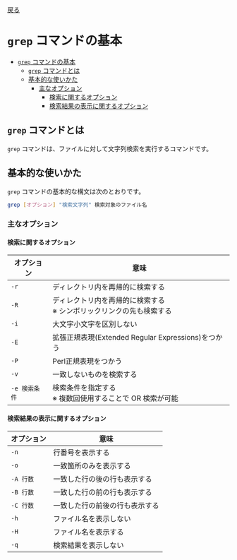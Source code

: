[戻る](../README.md)

# `grep` コマンドの基本

- [`grep` コマンドの基本](#grep-コマンドの基本)
  - [`grep` コマンドとは](#grep-コマンドとは)
  - [基本的な使いかた](#基本的な使いかた)
    - [主なオプション](#主なオプション)
      - [検索に関するオプション](#検索に関するオプション)
      - [検索結果の表示に関するオプション](#検索結果の表示に関するオプション)

## `grep` コマンドとは

`grep` コマンドは、ファイルに対して文字列検索を実行するコマンドです。

## 基本的な使いかた

`grep` コマンドの基本的な構文は次のとおりです。

```bash
grep [オプション] "検索文字列" 検索対象のファイル名
```

### 主なオプション

#### 検索に関するオプション

| オプション    | 意味                                                                    |
| ------------- | ----------------------------------------------------------------------- |
| `-r`          | ディレクトリ内を再帰的に検索する                                        |
| `-R`          | ディレクトリ内を再帰的に検索する<br/>※ シンボリックリンクの先も検索する |
| `-i`          | 大文字小文字を区別しない                                                |
| `-E`          | 拡張正規表現(Extended Regular Expressions)をつかう                      |
| `-P`          | Perl正規表現をつかう                                                    |
| `-v`          | 一致しないものを検索する                                                |
| `-e 検索条件` | 検索条件を指定する<br/>※ 複数回使用することで OR 検索が可能             |

#### 検索結果の表示に関するオプション

| オプション | 意味                           |
| ---------- | ------------------------------ |
| `-n`       | 行番号を表示する               |
| `-o`       | 一致箇所のみを表示する         |
| `-A 行数`  | 一致した行の後の行も表示する   |
| `-B 行数`  | 一致した行の前の行も表示する   |
| `-C 行数`  | 一致した行の前後の行も表示する |
| `-h`       | ファイル名を表示しない         |
| `-H`       | ファイル名を表示する           |
| `-q`       | 検索結果を表示しない           |
